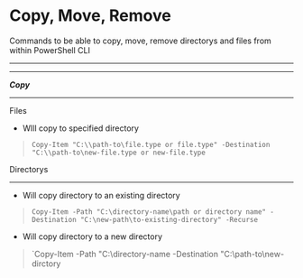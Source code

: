 
# Copy, Move, Remove

Commands to be able to copy, move, remove directorys and files from within PowerShell CLI

---
---

***Copy***

---

Files

- WIll copy to specified directory

> `Copy-Item "C:\\path-to\file.type or file.type" -Destination "C:\\path-to\new-file.type or new-file.type`

Directorys

---

- Will copy directory to an existing directory
    
> `Copy-Item -Path "C:\directory-name\path or directory name" -Destination "C:\new-path\to-existing-directory" -Recurse`

- Will copy directory to a new directory

> `Copy-Item -Path "C:\directory-name -Destination "C:\path-to\new-dirctory
